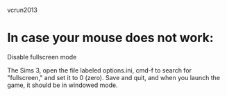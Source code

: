 vcrun2013
# In case your mouse does not work:
Disable fullscreen mode

 The Sims 3, open the file labeled options.ini, cmd-f to search for "fullscreen," and set it to 0 (zero).  Save and quit, and when you launch the game, it should be in windowed mode.